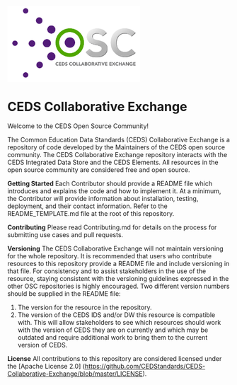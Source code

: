<img src="https://github.com/CEDStandards/CEDS-Collaborative-Exchange/blob/master/res/CEDS-Collaborative-Exchange-Full.png" width="300" align="middle">

# CEDS Collaborative Exchange
Welcome to the CEDS Open Source Community!  

The Common Education Data Standards (CEDS) Collaborative Exchange is a repository of code developed by the Maintainers of the CEDS open source community. The CEDS Collaborative Exchange repository interacts with the CEDS Integrated Data Store and the CEDS Elements. All resources in the open source community are considered free and open source.

**Getting Started**
Each Contributor should provide a README file which introduces and explains the code and how to implement it.  At a minimum, the Contributor will provide information about installation, testing, deployment, and their contact information.  Refer to the README_TEMPLATE.md file at the root of this repository. 

**Contributing**
Please read Contributing.md for details on the process for submitting use cases and pull requests.

**Versioning**
The CEDS Collaborative Exchange will not maintain versioning for the whole repository. It is recommended that users who contribute resources to this repository provide a README file and include versioning in that file. For consistency and to assist stakeholders in the use of the resource, staying consistent with the versioning guidelines expressed in the other OSC repositories is highly encouraged. Two different version numbers should be supplied in the README file:
1.	The version for the resource in the repository.
2.	The version of the CEDS IDS and/or DW this resource is compatible with. This will allow stakeholders to see which resources should work with the version of CEDS they are on currently and which may be outdated and require additional work to bring them to the current version of CEDS.

**License**
All contributions to this repository are considered licensed under the [Apache License 2.0] (https://github.com/CEDStandards/CEDS-Collaborative-Exchange/blob/master/LICENSE).
